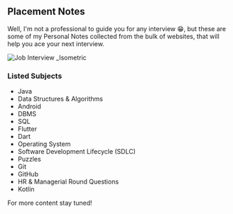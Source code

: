 ## Placement Notes
Well, I'm not a professional to guide you for any interview 😁, but these are some of my Personal Notes collected from the bulk of websites, that will help you ace your next interview. 

![Job Interview _Isometric](https://user-images.githubusercontent.com/36065206/213624058-efd12c3c-6e70-4306-a981-a42a91b8494e.png)

### Listed Subjects 
- Java
- Data Structures & Algorithms
- Android
- DBMS
- SQL
- Flutter
- Dart
- Operating System
- Software Development Lifecycle (SDLC)
- Puzzles
- Git
- GitHub
- HR & Managerial Round Questions
- Kotlin

For more content stay tuned!
